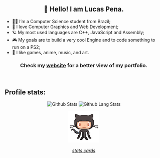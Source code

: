 <!-- ### <img src="https://github.githubassets.com/images/mona-whisper.gif" width="45"> Hello there! -->

<!--<hr>

<!--![Lucas Pena](https://github.com/lucpena/lucpena/blob/master/me.jpg) -->

<!--
**lucpena/lucpena** is a ✨ _special_ ✨ repository because its `README.md` (this file) appears on your GitHub profile.

Here are some ideas to get you started:

- 🔭 I’m currently working on ...
- 🌱 I’m currently learning ...
- 👯 I’m looking to collaborate on ...
- 🤔 I’m looking for help with ...
- 💬 Ask me about ...
- 📫 How to reach me: ...
- 😄 Pronouns: ...
- ⚡ Fun fact: ...
-->
<h2 align="center">👋 Hello! I am Lucas Pena.</h2>


- 👨‍💻 I’m a Computer Science student from Brazil;
- 🎥 I love Computer Graphics and Web Development;
- 🪐 My most used languages are C++, JavaScript and Assembly;
- 🎮 My goals are to build a very cool Engine and to code something to run on a PS2;
- 🎨 I like games, anime, music, and art.

<h3 align="center"> Check my <a href="https://www.lucaspena.dev">website</a> for a better view of my portfolio.</h3>

<br>

## Profile stats:

<p align="center">
    <img src="https://github-readme-stats.vercel.app/api?username=lucpena&show_icons=true&theme=synthwave" alt="Github Stats" width="420"/>
    <img src="https://github-readme-stats.vercel.app/api/top-langs/?username=lucpena&layout=compact&theme=synthwave" alt="Github Lang Stats" width="353">
</p>

<p align="center">
    <img src="https://github.com/lucpena/lucpena/blob/master/octocat-anime.gif" alt="Octocat" width="100">
</p>

*<p align="center">[stats cards](https://github.com/anuraghazra/github-readme-stats)</p>*
 


